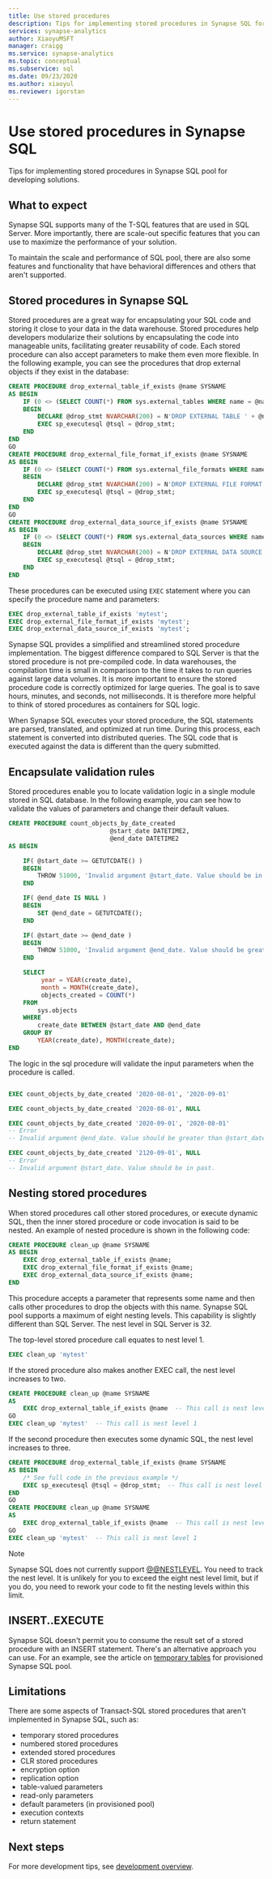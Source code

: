 ```yaml
---
title: Use stored procedures
description: Tips for implementing stored procedures in Synapse SQL for developing solutions.
services: synapse-analytics
author: XiaoyuMSFT 
manager: craigg
ms.service: synapse-analytics
ms.topic: conceptual
ms.subservice: sql
ms.date: 09/23/2020
ms.author: xiaoyul
ms.reviewer: igorstan
---
```


# Use stored procedures in Synapse SQL

Tips for implementing stored procedures in Synapse SQL pool for developing solutions.

## What to expect

Synapse SQL supports many of the T-SQL features that are used in SQL Server. More importantly, there are scale-out specific features that you can use to maximize the performance of your solution.

To maintain the scale and performance of SQL pool, there are also some features and functionality that have behavioral differences and others that aren't supported.

## Stored procedures in Synapse SQL

Stored procedures are a great way for encapsulating your SQL code and storing it close to your data in the data warehouse. Stored procedures help developers modularize their solutions by encapsulating the code into manageable units, facilitating greater reusability of code. Each stored procedure can also accept parameters to make them even more flexible. In the following example, you can see the procedures that drop external objects if they exist in the database:

```sql
CREATE PROCEDURE drop_external_table_if_exists @name SYSNAME
AS BEGIN
    IF (0 <> (SELECT COUNT(*) FROM sys.external_tables WHERE name = @name))
    BEGIN
        DECLARE @drop_stmt NVARCHAR(200) = N'DROP EXTERNAL TABLE ' + @name; 
        EXEC sp_executesql @tsql = @drop_stmt;
    END
END
GO
CREATE PROCEDURE drop_external_file_format_if_exists @name SYSNAME
AS BEGIN
    IF (0 <> (SELECT COUNT(*) FROM sys.external_file_formats WHERE name = @name))
    BEGIN
        DECLARE @drop_stmt NVARCHAR(200) = N'DROP EXTERNAL FILE FORMAT ' + @name; 
        EXEC sp_executesql @tsql = @drop_stmt;
    END
END
GO
CREATE PROCEDURE drop_external_data_source_if_exists @name SYSNAME
AS BEGIN
    IF (0 <> (SELECT COUNT(*) FROM sys.external_data_sources WHERE name = @name))
    BEGIN
        DECLARE @drop_stmt NVARCHAR(200) = N'DROP EXTERNAL DATA SOURCE ' + @name; 
        EXEC sp_executesql @tsql = @drop_stmt;
    END
END
```

These procedures can be executed using `EXEC` statement where you can specify the procedure name and parameters:

```sql
EXEC drop_external_table_if_exists 'mytest';
EXEC drop_external_file_format_if_exists 'mytest';
EXEC drop_external_data_source_if_exists 'mytest';
```

Synapse SQL provides a simplified and streamlined stored procedure implementation. The biggest difference compared to SQL Server is that the stored procedure is not pre-compiled code. In data warehouses, the compilation time is small in comparison to the time it takes to run queries against large data volumes. It is more important to ensure the stored procedure code is correctly optimized for large queries. The goal is to save hours, minutes, and seconds, not milliseconds. It is therefore more helpful to think of stored procedures as containers for SQL logic.

When Synapse SQL executes your stored procedure, the SQL statements are parsed, translated, and optimized at run time. During this process, each statement is converted into distributed queries. The SQL code that is executed against the data is different than the query submitted.

## Encapsulate validation rules

Stored procedures enable you to locate validation logic in a single module stored in SQL database. In the following example, you can see how to validate the values of parameters and change their default values.

```sql
CREATE PROCEDURE count_objects_by_date_created 
                            @start_date DATETIME2,
                            @end_date DATETIME2
AS BEGIN 

    IF( @start_date >= GETUTCDATE() )
    BEGIN
        THROW 51000, 'Invalid argument @start_date. Value should be in past.', 1;  
    END

    IF( @end_date IS NULL )
    BEGIN
        SET @end_date = GETUTCDATE();
    END

    IF( @start_date >= @end_date )
    BEGIN
        THROW 51000, 'Invalid argument @end_date. Value should be greater than @start_date.', 2;  
    END

    SELECT
         year = YEAR(create_date),
         month = MONTH(create_date),
         objects_created = COUNT(*)
    FROM
        sys.objects
    WHERE
        create_date BETWEEN @start_date AND @end_date
    GROUP BY
        YEAR(create_date), MONTH(create_date);
END
```

The logic in the sql procedure will validate the input parameters when the procedure is called.

```sql

EXEC count_objects_by_date_created '2020-08-01', '2020-09-01'

EXEC count_objects_by_date_created '2020-08-01', NULL

EXEC count_objects_by_date_created '2020-09-01', '2020-08-01'
-- Error
-- Invalid argument @end_date. Value should be greater than @start_date.

EXEC count_objects_by_date_created '2120-09-01', NULL
-- Error
-- Invalid argument @start_date. Value should be in past.
```

## Nesting stored procedures

When stored procedures call other stored procedures, or execute dynamic SQL, then the inner stored procedure or code invocation is said to be nested.
An example of nested procedure is shown in the following code:

```sql
CREATE PROCEDURE clean_up @name SYSNAME
AS BEGIN
    EXEC drop_external_table_if_exists @name;
    EXEC drop_external_file_format_if_exists @name;
    EXEC drop_external_data_source_if_exists @name;
END
```

This procedure accepts a parameter that represents some name and then calls other procedures to drop the objects with this name.
Synapse SQL pool supports a maximum of eight nesting levels. This capability is slightly different than SQL Server. The nest level in SQL Server is 32.

The top-level stored procedure call equates to nest level 1.

```sql
EXEC clean_up 'mytest'
```

If the stored procedure also makes another EXEC call, the nest level increases to two.

```sql
CREATE PROCEDURE clean_up @name SYSNAME
AS
    EXEC drop_external_table_if_exists @name  -- This call is nest level 2
GO
EXEC clean_up 'mytest'  -- This call is nest level 1
```

If the second procedure then executes some dynamic SQL, the nest level increases to three.

```sql
CREATE PROCEDURE drop_external_table_if_exists @name SYSNAME
AS BEGIN
    /* See full code in the previous example */
    EXEC sp_executesql @tsql = @drop_stmt;  -- This call is nest level 3
END
GO
CREATE PROCEDURE clean_up @name SYSNAME
AS
    EXEC drop_external_table_if_exists @name  -- This call is nest level 2
GO
EXEC clean_up 'mytest'  -- This call is nest level 1
```

> [!NOTE]
> Synapse SQL does not currently support [@@NESTLEVEL](/sql/t-sql/functions/nestlevel-transact-sql?toc=/azure/synapse-analytics/toc.json&bc=/azure/synapse-analytics/breadcrumb/toc.json&view=azure-sqldw-latest&preserve-view=true). You need to track the nest level. It is unlikely for you to exceed the eight nest level limit, but if you do, you need to rework your code to fit the nesting levels within this limit.

## INSERT..EXECUTE

Synapse SQL doesn't permit you to consume the result set of a stored procedure with an INSERT statement. There's an alternative approach you can use. For an example, see the article on [temporary tables](develop-tables-temporary.md) for provisioned Synapse SQL pool.

## Limitations

There are some aspects of Transact-SQL stored procedures that aren't implemented in Synapse SQL, such as:

* temporary stored procedures
* numbered stored procedures
* extended stored procedures
* CLR stored procedures
* encryption option
* replication option
* table-valued parameters
* read-only parameters
* default parameters  (in provisioned pool)
* execution contexts
* return statement

## Next steps

For more development tips, see [development overview](develop-overview.md).
